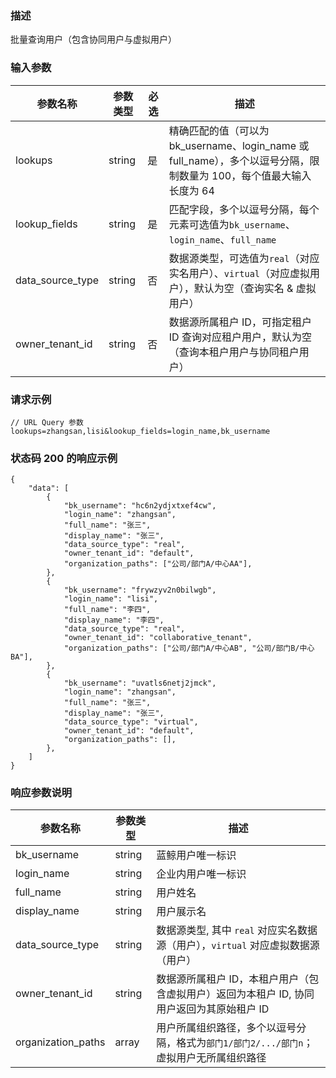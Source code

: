 ### 描述

批量查询用户（包含协同用户与虚拟用户）

### 输入参数

| 参数名称             | 参数类型   | 必选 | 描述                                                                             |
|------------------|--------|----|--------------------------------------------------------------------------------|
| lookups          | string | 是  | 精确匹配的值（可以为 bk_username、login_name 或 full_name），多个以逗号分隔，限制数量为 100，每个值最大输入长度为 64 |
| lookup_fields    | string | 是  | 匹配字段，多个以逗号分隔，每个元素可选值为`bk_username`、`login_name`、`full_name`                    |
| data_source_type | string | 否  | 数据源类型，可选值为`real`（对应实名用户）、`virtual`（对应虚拟用户），默认为空（查询实名 & 虚拟用户）                   |
| owner_tenant_id  | string | 否  | 数据源所属租户 ID，可指定租户 ID 查询对应租户用户，默认为空（查询本租户用户与协同租户用户）                              |

### 请求示例

```
// URL Query 参数
lookups=zhangsan,lisi&lookup_fields=login_name,bk_username
```

### 状态码 200 的响应示例

```json5
{
    "data": [
        {
            "bk_username": "hc6n2ydjxtxef4cw",
            "login_name": "zhangsan",
            "full_name": "张三",
            "display_name": "张三",
            "data_source_type": "real",
            "owner_tenant_id": "default",
            "organization_paths": ["公司/部门A/中心AA"],
        },
        {
            "bk_username": "frywzyv2n0bilwgb",
            "login_name": "lisi",
            "full_name": "李四",
            "display_name": "李四",
            "data_source_type": "real",
            "owner_tenant_id": "collaborative_tenant",
            "organization_paths": ["公司/部门A/中心AB", "公司/部门B/中心BA"],
        },
        {
            "bk_username": "uvatls6netj2jmck",
            "login_name": "zhangsan",
            "full_name": "张三",
            "display_name": "张三",
            "data_source_type": "virtual",
            "owner_tenant_id": "default",
            "organization_paths": [],
        },
    ]
}
```

### 响应参数说明

| 参数名称               | 参数类型   | 描述                                                 |
|--------------------|--------|----------------------------------------------------|
| bk_username        | string | 蓝鲸用户唯一标识                                           |
| login_name         | string | 企业内用户唯一标识                                          |
| full_name          | string | 用户姓名                                               |
| display_name       | string | 用户展示名                                              |
| data_source_type   | string | 数据源类型, 其中 `real` 对应实名数据源（用户），`virtual` 对应虚拟数据源（用户） |
| owner_tenant_id    | string | 数据源所属租户 ID，本租户用户（包含虚拟用户）返回为本租户 ID, 协同用户返回为其原始租户 ID |
| organization_paths | array  | 用户所属组织路径，多个以逗号分隔，格式为`部门1/部门2/.../部门n`；虚拟用户无所属组织路径  |
